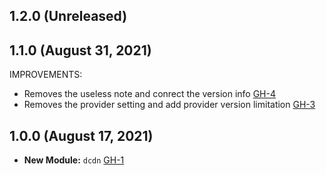 ## 1.2.0 (Unreleased)
## 1.1.0 (August 31, 2021)

IMPROVEMENTS:

- Removes the useless note and conrect the version info [GH-4](https://github.com/terraform-alicloud-modules/terraform-alicloud-dcdn/pull/4)
- Removes the provider setting and add provider version limitation [GH-3](https://github.com/terraform-alicloud-modules/terraform-alicloud-dcdn/pull/3)

## 1.0.0 (August 17, 2021)

- **New Module:** `dcdn` [GH-1](https://github.com/terraform-alicloud-modules/terraform-alicloud-dcdn/pull/1)